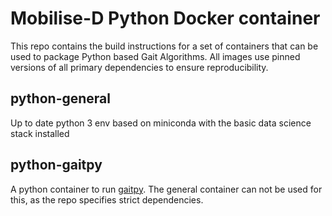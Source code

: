 # Mobilise-D Python Docker container

This repo contains the build instructions for a set of containers that can be used to package Python based Gait Algorithms.
All images use pinned versions of all primary dependencies to ensure reproducibility.

## python-general

Up to date python 3 env based on miniconda with the basic data science stack installed

## python-gaitpy

A python container to run [gaitpy](https://github.com/matt002/gaitpy). The general container can not be used for this, as the repo specifies strict dependencies.